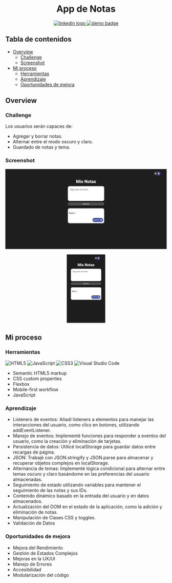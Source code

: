 <h1 align="center">App de Notas</h1>
<div align="center">
  <a href="www.linkedin.com/in/danae-lescano-salvatierra" target="_blank">
    <img src="https://img.shields.io/static/v1?message=LinkedIn&logo=linkedin&label=&color=0077B5&logoColor=white&labelColor=&style=for-the-badge" height="25" alt="linkedin logo"/>
  </a>
  <a href="https://lescano713.github.io/AppNotas/" target="_blank">
    <img src="https://img.shields.io/static/v1?message=Demo&label=&color=6A0DAD&logoColor=white&labelColor=&style=for-the-badge" height="25" alt="demo badge"/>
  </a>
</div>

## Tabla de contenidos

- [Overview](#overview)
  - [Challenge](#challenge)
  - [Screenshot](#screenshot)
- [Mi proceso](#mi-proceso)
  - [Herramientas](#herramientas)
  - [Aprendizaje](#aprendizaje)
  - [Oportunidades de mejora](#oportunidades-de-mejora)


## Overview

### Challenge

Los usuarios serán capaces de:

- Agregar y borrar notas.
- Alternar entre el modo oscuro y claro.
- Guardado de notas y tema.

### Screenshot
<p align="center">
  <img src="./screeenshot/desktop.jpeg" alt="Desktop Screenshot">
</p>

<p align="center">
  <img src="./screeenshot/mobile.jpg" alt="Mobile Screenshot">
</p>


## Mi proceso

### Herramientas
![HTML5](https://img.shields.io/badge/html5-%23E34F26.svg?style=for-the-badge&logo=html5&logoColor=white)
![JavaScript](https://img.shields.io/badge/javascript-%23323330.svg?style=for-the-badge&logo=javascript&logoColor=%23F7DF1E)
![CSS3](https://img.shields.io/badge/css3-%231572B6.svg?style=for-the-badge&logo=css3&logoColor=white)
![Visual Studio Code](https://img.shields.io/badge/Visual%20Studio%20Code-0078d7.svg?style=for-the-badge&logo=visual-studio-code&logoColor=white)

- Semantic HTML5 markup
- CSS custom properties
- Flexbox
- Mobile-first workflow
- JavaScript


### Aprendizaje

- Listeners de eventos: Añadí listeners a elementos para manejar las interacciones del usuario, como clics en botones, utilizando addEventListener.
- Manejo de eventos: Implementé funciones para responder a eventos del usuario, como la creación y eliminación de tarjetas.
- Persistencia de datos: Utilicé localStorage para guardar datos entre recargas de página.
- JSON: Trabajé con JSON.stringify y JSON.parse para almacenar y recuperar objetos complejos en localStorage.
- Alternancia de temas: Implementé lógica condicional para alternar entre temas oscuro y claro basándome en las preferencias del usuario almacenadas.
- Seguimiento de estado utilizando variables para mantener el seguimiento de las notas y sus IDs.
- Contenido dinámico basado en la entrada del usuario y en datos almacenados.
- Actualización del DOM en el estado de la aplicación, como la adición y eliminación de notas.
- Manipulación de Clases CSS y toggles.
- Validación de Datos


### Oportunidades de mejora

- Mejora del Rendimiento
- Gestión de Estados Complejos
- Mejoras en la UX/UI
- Manejo de Errores
- Accesibilidad
- Modularización del código
